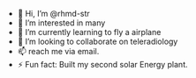 - 👋 Hi, I’m @rhmd-str
- 👀 I’m interested in many 
- 🌱 I’m currently learning to fly a airplane
- 💞️ I’m looking to collaborate on teleradiology
- 📫 reach me via email.
- ⚡ Fun fact: Built my second solar Energy plant.

<!---
rhmd-str/rhmd-str is a ✨ special ✨ repository because its `README.md` (this file) appears on your GitHub profile.
You can click the Preview link to take a look at your changes.
--->
